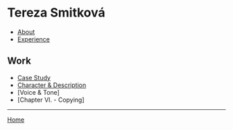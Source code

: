 # Tereza Smitková

- [About](02-intentional-aboutness/about.md)
- [Experience](/03-curriculum-vitae/CV-2020-tsmitkova.md)

## Work

- [Case Study](02-intentional-aboutness/case-study.md)
- [Character & Description](01-character-description/character-description.md)
- [Voice & Tone]
- [Chapter VI. - Copying]

- - -

[Home](https://github.com/terezsmitkova/english-for-designers)
